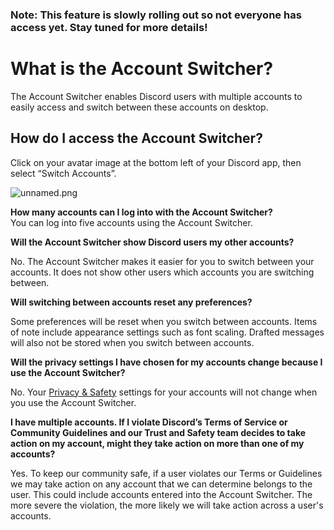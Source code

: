 <h3>Note: This feature is slowly rolling out so not everyone has access yet. Stay tuned for more details!</h3>
<h1>What is the Account Switcher?</h1>
<p>The Account Switcher enables Discord users with multiple accounts to easily access and switch between these accounts on desktop.</p>
<h2>How do I access the Account Switcher?</h2>
<p>Click on your avatar image at the bottom left of your Discord app, then select “Switch Accounts”.</p>
<p class="wysiwyg-text-align-center"><img src="https://support.discord.com/hc/article_attachments/4745834844183/unnamed.png" alt="unnamed.png"></p>
<p><span class="wysiwyg-font-size-large"><strong>How many accounts can I log into with the Account Switcher?</strong></span><br>You can log into five accounts using the Account Switcher. </p>
<p><span class="wysiwyg-font-size-large"><strong>Will the Account Switcher show Discord users my other accounts?</strong></span></p>
<p>No. The Account Switcher makes it easier for you to switch between your accounts. It does not show other users which accounts you are switching between.</p>
<p><span class="wysiwyg-font-size-large"><strong>Will switching between accounts reset any preferences?</strong></span></p>
<p>Some preferences will be reset when you switch between accounts. Items of note include appearance settings such as font scaling. Drafted messages will also not be stored when you switch between accounts.</p>
<p><span class="wysiwyg-font-size-large"><strong>Will the privacy settings I have chosen for my accounts change because I use the Account Switcher?</strong></span></p>
<p>No. Your <a href="https://discord.com/safety/360043857751-Four-steps-to-a-super-safe-account" target="_blank" rel="noopener">Privacy &amp; Safety</a> settings for your accounts will not change when you use the Account Switcher.</p>
<p><span class="wysiwyg-font-size-large"><strong>I have multiple accounts. If I violate Discord’s Terms of Service or Community Guidelines and our Trust and Safety team decides to take action on my account, might they take action on more than one of my accounts?</strong></span></p>
<p><span style="font-weight: 400;">Yes. To keep our community safe, if a user violates our Terms or Guidelines we may take action on any account that we can determine belongs to the user. This could include accounts entered into the Account Switcher. The more severe the violation, the more likely we will take action across a user's accounts.</span></p>